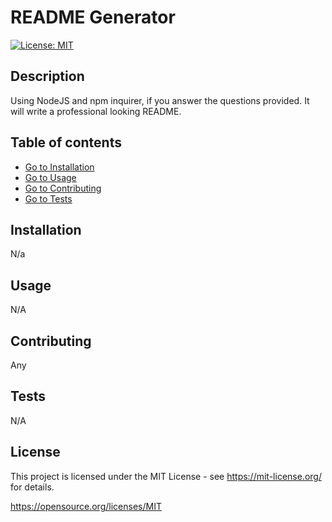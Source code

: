 # README Generator 
[![License: MIT](https://img.shields.io/badge/License-MIT-yellow.svg)](https://opensource.org/licenses/MIT)

## Description 
Using NodeJS and npm inquirer, if you answer the questions provided. It will write a professional looking README. 

## Table of contents
- [Go to Installation](#installation) 
- [Go to Usage](#usage) 
- [Go to Contributing](#contributing) 
- [Go to Tests](#tests)

## Installation
N/a
    
## Usage
N/A

## Contributing
Any

## Tests
N/A

## License
This project is licensed under the MIT License - see https://mit-license.org/ for details.

https://opensource.org/licenses/MIT
